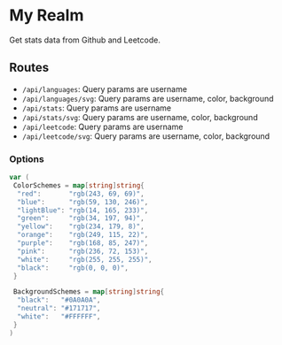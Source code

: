 # My Realm

Get stats data from Github and Leetcode.

## Routes

- `/api/languages`: Query params are username
- `/api/languages/svg`: Query params are username, color, background
- `/api/stats`: Query params are username
- `/api/stats/svg`: Query params are username, color, background
- `/api/leetcode`: Query params are username
- `/api/leetcode/svg`: Query params are username, color, background

### Options

```go
var (
 ColorSchemes = map[string]string{
  "red":       "rgb(243, 69, 69)",
  "blue":      "rgb(59, 130, 246)",
  "lightBlue": "rgb(14, 165, 233)",
  "green":     "rgb(34, 197, 94)",
  "yellow":    "rgb(234, 179, 8)",
  "orange":    "rgb(249, 115, 22)",
  "purple":    "rgb(168, 85, 247)",
  "pink":      "rgb(236, 72, 153)",
  "white":     "rgb(255, 255, 255)",
  "black":     "rgb(0, 0, 0)",
 }

 BackgroundSchemes = map[string]string{
  "black":   "#0A0A0A",
  "neutral": "#171717",
  "white":   "#FFFFFF",
 }
)
```
